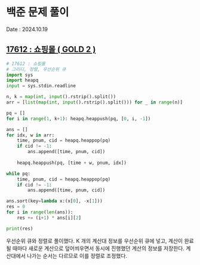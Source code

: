 # 백준 문제 풀이
Date : 2024.10.19

## [17612 : 쇼핑몰 ( GOLD 2 )](https://www.acmicpc.net/problem/17612)
```py
# 17612 : 쇼핑몰
# 그리디, 정렬, 우선순위 큐
import sys
import heapq
input = sys.stdin.readline

n, k = map(int, input().rstrip().split())
arr = [list(map(int, input().rstrip().split())) for _ in range(n)]

pq = []
for i in range(1, k+1): heapq.heappush(pq, [0, i, -1])

ans = []
for idx, w in arr:
    time, pnum, cid = heapq.heappop(pq)
    if cid != -1:
        ans.append([time, pnum, cid])
    
    heapq.heappush(pq, [time + w, pnum, idx])

while pq:
    time, pnum, cid = heapq.heappop(pq)
    if cid != -1:
        ans.append([time, pnum, cid])

ans.sort(key=lambda x:(x[0], -x[1]))
res = 0
for i in range(len(ans)):
    res += (i+1) * ans[i][2]

print(res)
```

우선순위 큐와 정렬로 풀이했다. K 개의 계산대 정보를 우선순위 큐에 넣고, 계산이 완료될 때마다 새로운 계산으로 덮어씌우면서 동시에 진행했던 계산의 정보를 저장한다. 계산대에서 나가는 순서는 다르므로 이를 정렬로 조정했다.
